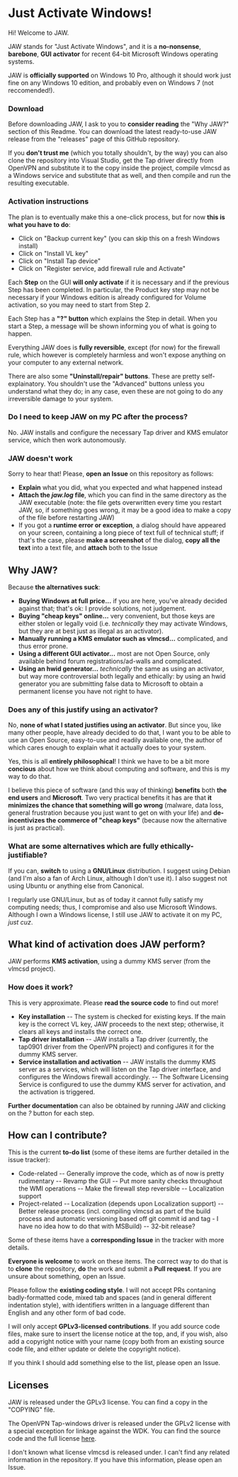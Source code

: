 ﻿

# Just Activate Windows!
Hi! Welcome to JAW.

JAW stands for "Just Activate Windows", and it is a **no-nonsense**, **barebone**, **GUI activator** for recent 64-bit Microsoft Windows operating systems.

JAW is **officially supported** on Windows 10 Pro, although it should work just fine on any Windows 10 edition, and probably even on Windows 7 (not reccomended!).

### Download
Before downloading JAW, I ask to you to **consider reading** the "Why JAW?" section of this Readme. You can download the latest ready-to-use JAW release from the "releases" page of this GitHub repository.

If you **don't trust me** (which you totally shouldn't, by the way) you can also clone the repository into Visual Studio, get the Tap driver directly from OpenVPN and substitute it to the copy inside the project, compile vlmcsd as a Windows service and substitute that as well, and then compile and run the resulting executable.

### Activation instructions
The plan is to eventually make this a one-click process, but for now **this is what you have to do**:
- Click on "Backup current key" (you can skip this on a fresh Windows install)
- Click on "Install VL key"
- Click on "Install Tap device"
- Click on "Register service, add firewall rule and Activate"

Each **Step** on the GUI **will only activate** if it is necessary and if the previous Step has been completed. In particular, the Product key step may not be necessary if your Windows edition is already configured for Volume activation, so you may need to start from Step 2.

Each Step has a **"?" button** which explains the Step in detail. When you start a Step, a message will be shown informing you of what is going to happen.

Everything JAW does is **fully reversible**, except (for now) for the firewall rule, which however is completely harmless and won't expose anything on your computer to any external network.

There are also some **"Uninstall/repair" buttons**. These are pretty self-explainatory. You shouldn't use the "Advanced" buttons unless you understand what they do; in any case, even these are not going to do any irreversible damage to your system.

### Do I need to keep JAW on my PC after the process?
No. JAW installs and configure the necessary Tap driver and KMS emulator service, which then work autonomously.

### JAW doesn't work
Sorry to hear that! Please, **open an Issue** on this repository as follows:
- **Explain** what you did, what you expected and what happened instead
- **Attach the *jaw.log* file**, which you can find in the same directory as the JAW executable (note: the file gets overwritten every time you restart JAW, so, if something goes wrong, it may be a good idea to make a copy of the file before restarting JAW)
- If you got a **runtime error or exception**, a dialog should have appeared on your screen, containing a long piece of text full of technical stuff; if that's the case, please **make a screenshot** of the dialog, **copy all the text** into a text file, and **attach** both to the Issue

## Why JAW?
Because **the alternatives suck**:

- **Buying Windows at full price...** if you are here, you've already decided against that; that's ok: I provide solutions, not judgement.
- **Buying "cheap keys" online...** very convenient, but those keys are either stolen or legally void (i.e. *technically* they may activate Windows, but they are at best just as illegal as an activator).
- **Manually running a KMS emulator such as vlmcsd...** complicated, and thus error prone.
- **Using a different GUI activator...** most are not Open Source, only available behind forum registrations/ad-walls and complicated.
- **Using an hwid generator...** *technically* the same as using an activator, but way more controversial both legally and ethically: by using an hwid generator you are submitting false data to Microsoft to obtain a permanent license you have not right to have.

### Does any of this justify using an activator?
No, **none of what I stated justifies using an activator**. But since you, like many other people, have already decided to do that, I want you to be able to use an Open Source, easy-to-use and readily available one, the author of which cares enough to explain what it actually does to your system.

Yes, this is all **entirely philosophical**! I think we have to be a bit more **concious** about how we think about computing and software, and this is my way to do that.

I believe this piece of software (and this way of thinking) **benefits** both **the end users** and **Microsoft**. Two very practical benefits it has are that **it minimizes the chance that something will go wrong** (malware, data loss, general frustration because you just want to get on with your life) and **de-incentivizes the commerce of "cheap keys"** (because now the alternative is just as practical).

### What are some alternatives which are fully ethically-justifiable?
If you can, **switch** to using a **GNU/Linux** distribution. I suggest using Debian (and I'm also a fan of Arch Linux, although I don't use it). I also suggest not using Ubuntu or anything else from Canonical.

I regularly use GNU/Linux, but as of today it cannot fully satisfy my computing needs; thus, I compromise and also use Microsoft Windows. Although I own a Windows license, I still use JAW to activate it on my PC, *just cuz*.

## What kind of activation does JAW perform?
JAW performs **KMS activation**, using a dummy KMS server (from the vlmcsd project).

### How does it work?
This is very approximate. Please **read the source code** to find out more!

- **Key installation**
-- The system is checked for existing keys. If the main key is the correct VL key, JAW proceeds to the next step; otherwise, it clears all keys and installs the correct one.
- **Tap driver installation**
-- JAW installs a Tap driver (currently, the tap0901 driver from the OpenVPN project) and configures it for the dummy KMS server.
- **Service installation and activation**
-- JAW installs the dummy KMS server as a services, which will listen on the Tap driver interface, and configures the Windows firewall accordingly.
-- The Software Licensing Service is configured to use the dummy KMS server for activation, and the activation is triggered.

**Further documentation** can also be obtained by running JAW and clicking on the *?* button for each step.

## How can I contribute?
This is the current **to-do list** (some of these items are further detailed in the issue tracker):

- Code-related
-- Generally improve the code, which as of now is pretty rudimentary
-- Revamp the GUI
-- Put more sanity checks throughout the WMI operations
-- Make the firewall step reversible
-- Localization support
- Project-related
-- Localization (depends upon Localization support)
-- Better release process (incl. compiling vlmcsd as part of the build process and automatic versioning based off git commit id and tag - I have no idea how to do that with MSBuild)
-- 32-bit release?

Some of these items have a **corresponding Issue** in the tracker with more details.

**Everyone is welcome** to work on these items. The correct way to do that is to **clone** the repository, **do** the work and submit a **Pull request**. If you are unsure about something, open an Issue.

Please follow the **existing coding style**. I will not accept PRs contaning badly-formatted code, mixed tab and spaces (and in general different indentation style), with identifiers written in a language different than English and any other form of bad code.

I will only accept **GPLv3-licensed contributions**. If you add source code files, make sure to insert the license notice at the top, and, if you wish, also add a copyright notice with your name (copy both from an existing source code file, and either update or delete the copyright notice).

If you think I should add something else to the list, please open an Issue.

## Licenses
JAW is released under the GPLv3 license. You can find a copy in the "COPYING" file.

The OpenVPN Tap-windows driver is released under the GPLv2 license with a special exception for linkage against the WDK. You can find the source code and the full license [here](https://github.com/OpenVPN/tap-windows).

I don't known what license vlmcsd is released under. I can't find any related information in the repository. If you have this information, please open an Issue.
